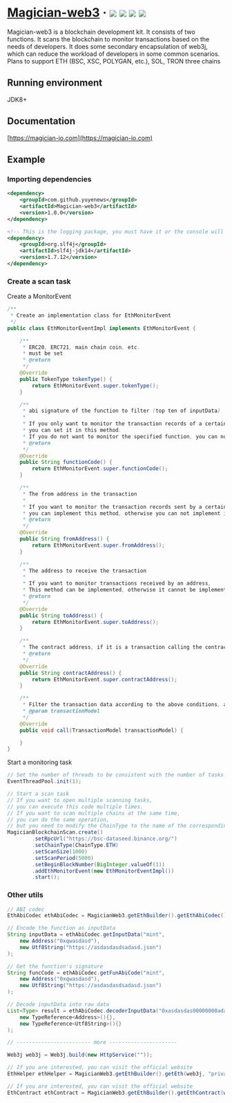 <h1> 
    <a href="https://magician-io.com">Magician-web3</a> ·
    <img src="https://img.shields.io/badge/licenes-MIT-brightgreen.svg"/>
    <img src="https://img.shields.io/badge/jdk-11+-brightgreen.svg"/>
    <img src="https://img.shields.io/badge/maven-3.5.4+-brightgreen.svg"/>
    <img src="https://img.shields.io/badge/release-master-brightgreen.svg"/>
</h1>

Magician-web3 is a blockchain development kit. 
It consists of two functions. It scans the blockchain to monitor transactions based on the needs of developers. 
It does some secondary encapsulation of web3j, which can reduce the workload of developers in some common scenarios. 
Plans to support ETH (BSC, XSC, POLYGAN, etc.), SOL, TRON three chains

## Running environment

JDK8+

## Documentation

[https://magician-io.com](https://magician-io.com)

## Example

### Importing dependencies
```xml
<dependency>
    <groupId>com.github.yuyenews</groupId>
    <artifactId>Magician-web3</artifactId>
    <version>1.0.0</version>
</dependency>

<!-- This is the logging package, you must have it or the console will not see anything, any logging package that can bridge with slf4j is supported -->
<dependency>
    <groupId>org.slf4j</groupId>
    <artifactId>slf4j-jdk14</artifactId>
    <version>1.7.12</version>
</dependency>
```

### Create a scan task

Create a MonitorEvent

```java
/**
 * Create an implementation class for EthMonitorEvent
 */
public class EthMonitorEventImpl implements EthMonitorEvent {

    /**
     * ERC20, ERC721, main chain coin, etc.
     * must be set
     * @return
     */
    @Override
    public TokenType tokenType() {
        return EthMonitorEvent.super.tokenType();
    }

    /**
     * abi signature of the function to filter (top ten of inputData)
     *
     * If you only want to monitor the transaction records of a certain function,
     * you can set it in this method.
     * If you do not want to monitor the specified function, you can not implement this method or return null
     * @return
     */
    @Override
    public String functionCode() {
        return EthMonitorEvent.super.functionCode();
    }

    /**
     * The from address in the transaction
     *
     * If you want to monitor the transaction records sent by a certain address,
     * you can implement this method, otherwise you can not implement it or return null
     * @return
     */
    @Override
    public String fromAddress() {
        return EthMonitorEvent.super.fromAddress();
    }

    /**
     * The address to receive the transaction
     *
     * If you want to monitor transactions received by an address,
     * This method can be implemented, otherwise it cannot be implemented or returns null
     * @return
     */
    @Override
    public String toAddress() {
        return EthMonitorEvent.super.toAddress();
    }

    /**
     * The contract address, if it is a transaction calling the contract, then it is the same as toAddress
     * @return
     */
    @Override
    public String contractAddress() {
        return EthMonitorEvent.super.contractAddress();
    }

    /**
     * Filter the transaction data according to the above conditions, and execute the monitoring event
     * @param transactionModel
     */
    @Override
    public void call(TransactionModel transactionModel) {

    }
}
```

Start a monitoring task

```java
// Set the number of threads to be consistent with the number of tasks
EventThreadPool.init(1);

// Start a scan task
// If you want to open multiple scanning tasks, 
// you can execute this code multiple times. 
// If you want to scan multiple chains at the same time, 
// you can do the same operation, 
// but you need to modify the ChainType to the name of the corresponding chain
MagicianBlockchainScan.create()
        .setRpcUrl("https://bsc-dataseed.binance.org/")
        .setChainType(ChainType.ETH)
        .setScanSize(1000)
        .setScanPeriod(5000)
        .setBeginBlockNumber(BigInteger.valueOf(1))
        .addEthMonitorEvent(new EthMonitorEventImpl())
        .start();
```

### Other utils

```java
// ABI codec
EthAbiCodec ethAbiCodec = MagicianWeb3.getEthBuilder().getEthAbiCodec();

// Encode the function as inputData
String inputData = ethAbiCodec.getInputData("mint",
    new Address("0xqwasdasd"),
    new Utf8String("https://asdasdasdsadasd.json")
);

// Get the function's signature
String funcCode = ethAbiCodec.getFunAbiCode("mint",
    new Address("0xqwasdasd"),
    new Utf8String("https://asdasdasdsadasd.json")
);

// Decode inputData into raw data
List<Type> result = ethAbiCodec.decoderInputData("0xasdasdas00000000adasd",
    new TypeReference<Address>(){},
    new TypeReference<Utf8String>(){}
);

// ------------------------ more ----------------------

Web3j web3j = Web3j.build(new HttpService(""));

// If you are interested, you can visit the official website
EthHelper ethHelper = MagicianWeb3.getEthBuilder().getEth(web3j, "private key");

// If you are interested, you can visit the official website
EthContract ethContract = MagicianWeb3.getEthBuilder().getEthContract(web3j, "private key");
```